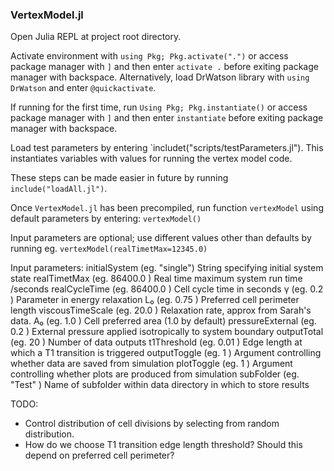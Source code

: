 ### VertexModel.jl

Open Julia REPL at project root directory.

Activate environment with `using Pkg; Pkg.activate(".")` or access package manager with `]` and then enter `activate .` before exiting package manager with backspace. Alternatively, load DrWatson library with `using DrWatson` and enter `@quickactivate`.

If running for the first time, run `Using Pkg; Pkg.instantiate()` or access package manager with `]` and then enter `instantiate` before exiting package manager with backspace.

Load test parameters by entering `includet("scripts/testParameters.jl"). This instantiates variables with values for running the vertex model code. 

These steps can be made easier in future by running `include("loadAll.jl")`.

Once `VertexModel.jl` has been precompiled, run function `vertexModel` using default parameters by entering:
`vertexModel()`

Input parameters are optional; use different values other than defaults by running eg. `vertexModel(realTimetMax=12345.0)`

Input parameters:
initialSystem    (eg. "single")  String specifying initial system state
realTimetMax     (eg. 86400.0 )  Real time maximum system run time /seconds
realCycleTime    (eg. 86400.0 )  Cell cycle time in seconds
γ                (eg. 0.2     )  Parameter in energy relaxation
L₀               (eg. 0.75    )  Preferred cell perimeter length
viscousTimeScale (eg. 20.0    )  Relaxation rate, approx from Sarah's data.
A₀               (eg. 1.0     )  Cell preferred area (1.0 by default)
pressureExternal (eg. 0.2     )  External pressure applied isotropically to system boundary
outputTotal      (eg. 20      )  Number of data outputs
t1Threshold      (eg. 0.01    )  Edge length at which a T1 transition is triggered
outputToggle     (eg. 1       )  Argument controlling whether data are saved from simulation
plotToggle       (eg. 1       )  Argument controlling whether plots are produced from simulation
subFolder        (eg. "Test"  )  Name of subfolder within data directory in which to store results

TODO:
- Control distribution of cell divisions by selecting from random distribution.
- How do we choose T1 transition edge length threshold? Should this depend on preferred cell perimeter? 
